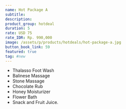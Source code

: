 ```yaml
---
name: Hot Package A
subtitle:
description:
product_group: hotdeal
duration: 5
rate: USD 75
rate_IDR: Rp. 990,000
image: /assets/p/products/hotdeals/hot-package-a.jpg
button_book_link: 59
featured: true
tag: #new
---
```


- Thalasso Foot Wash
- Balinese Massage
- Stone Massage
- Chocolate Rub
- Honey Moisturizer
- Flower Bath
- Snack and Fruit Juice.
